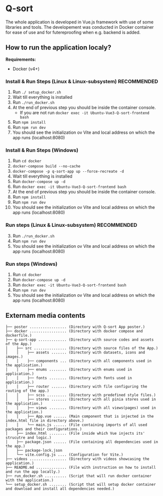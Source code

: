 # Q-sort
The whole application is developed in Vue.js framework with use of some libraries and tools. The developement was conducted in Docker container for ease of use and for futereproofing when e.g. backend is added.

## How to run the application localy?
**Requirements:**
 + Docker (v4+)

### Install & Run Steps (Linux & Linux-subsystem) **RECOMMENDED**
1. Run `./ setup_docker.sh`  
2. Wait till everything is installed
3. Run `./run_docker.sh`
4. At the end of previous step you should be inside the container console.
    + If you are not run `docker exec -it Ubuntu-Vue3-Q-sort-frontend bash`
5. Run `npm install`
6. Run `npm run dev`
7. You should see the initialization ov Vite and local address on which the app runs (localhost:8080)

### Install & Run Steps (Windows)
1. Run `cd docker`  
1. `docker-compose build --no-cache`
1. `docker-compose -p q-sort-app up --force-recreate -d`
2. Wait till everything is installed
2. Run `docker-compose up -d`
3. Run `docker exec -it Ubuntu-Vue3-Q-sort-frontend bash`
4. At the end of previous step you should be inside the container console.
5. Run `npm install`
6. Run `npm run dev`
7. You should see the initialization ov Vite and local address on which the app runs (localhost:8080)

### Run steps (Linux & Linux-subsystem) **RECOMMENDED**
3. Run `./run_docker.sh`
6. Run `npm run dev`
7. You should see the initialization ov Vite and local address on which the app runs (localhost:8080)

### Run steps (Windows)
1. Run `cd docker`  
2. Run `docker-compose up -d`
3. Run `docker exec -it Ubuntu-Vue3-Q-sort-frontend bash`
6. Run `npm run dev`
7. You should see the initialization ov Vite and local address on which the app runs (localhost:8080)


## Externam media contents

```
├── poster ................. (Directory with Q-sort App poster.)
├── docker ................. (Directory with docker compose and dockerfile.)
├── q-sort-app ............. (Directory with source codes and assets of the App.)
│    ├── src ............... (Directory with source files of the App.)
│    │    ├── assets ....... (Directory with datasets, icons and images.)
│    │    ├── components ... (Directory with all components used in the application.)
│    │    ├── enums ........ (Directory with enums used in application.)
│    │    ├── fonts ........ (Directory with fonts used in application.)
│    │    ├── router ....... (Directory with file configuring the routing of the app.)
│    │    ├── scss ......... (Directory with predefined style files.)
│    │    ├── stores ....... (Directory with all pinia stores used in the application.)
│    │    ├── views ........ (Directory with all views(pages) used in the application.)
│    │    ├── App.vue ...... (Main component that is injected in the index.html file in directory above.)
│    │    └── main.js ...... (File containing imports of all used packages and their configurations.)
│    ├── index.html ........ (File inside which Vue injects its' strucutre and logic.)
│    ├── package.json ...... (File containing all dependencies used in the app.)
│    ├── package-lock.json
│    └── vite.config.js .... (Configuration for Vite.)
├── videos ................. (Directory with videos showcasing the application.)
├── README.md .............. (File with instruction on how to install and run the app locally.)
├── run_docker.sh .......... (Script that will run docker container with the application.)
└── setup_docker.sh ........ (Script that will setup docker container and download and install all dependencies needed.)

```